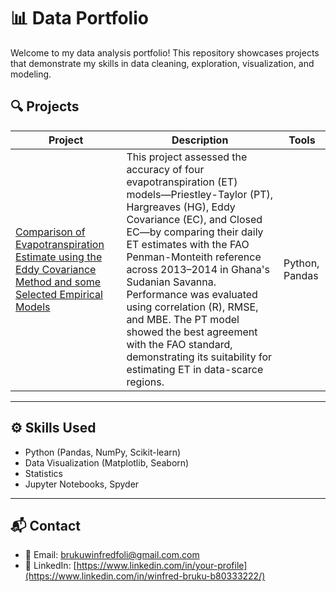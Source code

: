# 📊 Data Portfolio

Welcome to my data analysis portfolio! This repository showcases projects that demonstrate my skills in data cleaning, exploration, visualization, and modeling.

## 🔍 Projects

| Project | Description | Tools |
|--------|-------------|-------|
| [Comparison of Evapotranspiration Estimate using the Eddy Covariance Method and some Selected Empirical Models]([https://github.com/ren-de-leon/Comparison-of-Evapotranspiration-Estimates]) | This project assessed the accuracy of four evapotranspiration (ET) models—Priestley-Taylor (PT), Hargreaves (HG), Eddy Covariance (EC), and Closed EC—by comparing their daily ET estimates with the FAO Penman-Monteith reference across 2013–2014 in Ghana's Sudanian Savanna. Performance was evaluated using correlation (R), RMSE, and MBE. The PT model showed the best agreement with the FAO standard, demonstrating its suitability for estimating ET in data-scarce regions.  | Python, Pandas|


---

## ⚙️ Skills Used

- Python (Pandas, NumPy, Scikit-learn)
- Data Visualization (Matplotlib, Seaborn)
- Statistics
- Jupyter Notebooks, Spyder

---

## 📬 Contact

- 📧 Email: brukuwinfredfoli@gmail.com.com
- 💼 LinkedIn: [https://www.linkedin.com/in/your-profile](https://www.linkedin.com/in/winfred-bruku-b80333222/)
